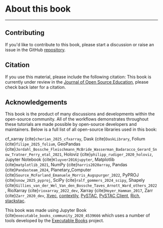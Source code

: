 # About this book
----
## Contributing

If you'd like to contribute to this book, please start a discussion or raise an issue in the GitHub [repository](https://github.com/e-marshall/cloud-open-source-geospatial-datacube-workflows).

## Citation

If you use this material, please include the following citation: 
This book is currently under review in the [Journal of Open Source Education](https://jose.theoj.org/), please check back later for a citation. 

## Acknowledgements

This book is the product of many discussions and developments within the open-source community. All of the workflows demonstrates throughout these tutorials are made possible by open-source developers and maintainers. Below is a full list of all open-source libraries used in this book: 

cf_xarray {cite}`cherian_2025_cfxarray`, Dask {cite}`DaskLibrary`, Folium {cite}`filipe_2025_folium`, GeoPandas {cite}`Jordahl_Bossche_Fleischmann_McBride_Wasserman_Badaracco_Gerard_Snow_Tratner_Perry_etal_2021`, Holoviz {cite}`philipp_rudiger_2020_holoviz`, Jupyter Notebook {cite}`Kluyver2016jupyter`, Matplotlib {cite}`matplotlib_2021`, NumPy {cite}`harris2020array`, Pandas {cite}`Pandasteam_2024`, Planetary_Computer {cite}`Source_McFarland_Emanuele_Morris_Augspurger_2022`, PyPROJ {cite}`snow_2025_pyproj`, SciPy {cite}`ralf_gommers_2024_scipy`, Shapely {cite}`Gillies_van_der_Wel_Van_den_Bossche_Taves_Arnott_Ward_others_2022`, RioXarray {cite}`rioxarray_2022_dev`, Xarray {cite}`Hoyer_Hamman_2017`, Zarr {cite}`Zarr_2020_dev`, [Xvec](https://xvec.readthedocs.io/en/stable/), [contextily](https://contextily.readthedocs.io/en/latest/), [PySTAC](https://pystac.readthedocs.io/en/stable/), [PySTAC Client](https://pystac-client.readthedocs.io/en/stable/), [Rich](https://rich.readthedocs.io/en/stable/introduction.html), [stackstac](https://stackstac.readthedocs.io/en/latest/).

This book was made using Jupyter Book {cite}`executable_books_community_2020_4539666` which uses a number of tools developed by the [Executable Books](https://executablebooks.org/) project.